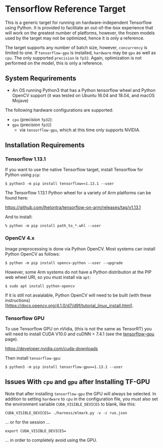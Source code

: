 # Tensorflow Reference Target

This is a generic target for running on hardware-independent Tensorflow using Python. It is provided to facilitate an out-of-the-box experience that will work on the greatest number of platforms, however, the frozen models used by the target may not be optimized, hence it is only a reference.

The target supports any number of batch size, however, `concurrency` is limited to one. If `tensorflow-gpu` is installed, `hardware` may be `gpu` as well as `cpu`. The only supported `precision` is `fp32`. Again, optimization is not performed on the model, this is only a reference.

## System Requrirements

* An OS running Python3 that has a Python tensorflow wheel and Python OpenCV support (it was tested on Ubuntu 16.04 and 18.04, and macOS Mojave)

The following hardware configurations are supported:

* `cpu` (precision `fp32`):
* `gpu` (precision `fp32`)
	* via `tensorflow-gpu`, which at this time only supports NVIDIA.

## Installation Requirements

### Tensorflow 1.13.1

If you want to use the native Tensorflow target, install Tensorflow for Python using `pip`:

~~~
$ python3 -m pip install tensorflow==1.13.1 --user
~~~

The Tensorflow 1.13.1 Python wheel for a variety of Arm platforms can be found here:

https://github.com/lhelontra/tensorflow-on-arm/releases/tag/v1.13.1

And to install:

~~~
% python -m pip install path_to_*.whl --user
~~~

### OpenCV 4.x

Image preprocessing is done via Python OpenCV. Most systems can install Python OpenCV as follows:

~~~
$ python -m pip install opencv-python --user --upgrade
~~~

However, some Arm systems do not have a Python distribution at the PIP web wheel URI, so you must install via `apt`:

~~~
$ sudo apt install python-opencv
~~~

If it is still not avaialable, Python OpenCV will need to be built (with these instructions)[https://docs.opencv.org/4.1.0/d7/d9f/tutorial_linux_install.html].

### Tensorflow GPU

To use Tensorflow GPU on nVidia, (this is not the same as TensorRT) you will need to install CUDA V10.0 and cuDNN > 7.4.1 (see the [tensorflow-gpu](https://www.tensorflow.org/install/gpu) page).

https://developer.nvidia.com/cuda-downloads

Then install `tensorflow-gpu`:

~~~
$ python3 -m pip install tensorflow-gpu==1.13.1 --user
~~~

## Issues With `cpu` and `gpu` after Installing TF-GPU

Note that after installing `tensorflow-gpu` the GPU will always be selected. In addition to setting `hardware` to `cpu` in the configuration file, you must also set the environment variable `CUDA_VISIBLE_DEVICES` to blank, like this:

~~~
CUDA_VISIBLE_DEVICES= ./harness/mlmark.py -v -c run.json 
~~~

... or for the session ...

~~~
export CUDA_VISIBLE_DEVICES=
~~~

... in order to completely avoid using the GPU.
